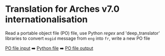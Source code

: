 # Translation for Arches v7.0 internationalisation

Read a portable object file (PO) file, use Python *regex* and 'deep_translator' libraries to convert `msgid` message from `eng` into `fr`, write a new PO file

[PO file input](https://github.com/eamena-oxford/eamena-arches-dev/blob/main/translation/for_translation_arches-70_djangopo_fr_samp.po) :arrow_right: [Python file](https://github.com/eamena-oxford/eamena-arches-dev/blob/main/translation/translate.py) :arrow_right: [PO file output](https://github.com/eamena-oxford/eamena-arches-dev/blob/main/translation/translated_out.po) 

